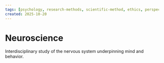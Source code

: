 ```yaml
---
tags: [psychology, research-methods, scientific-method, ethics, perspectives]
created: 2025-10-20
---
```

# Neuroscience

Interdisciplinary study of the nervous system underpinning mind and behavior.
